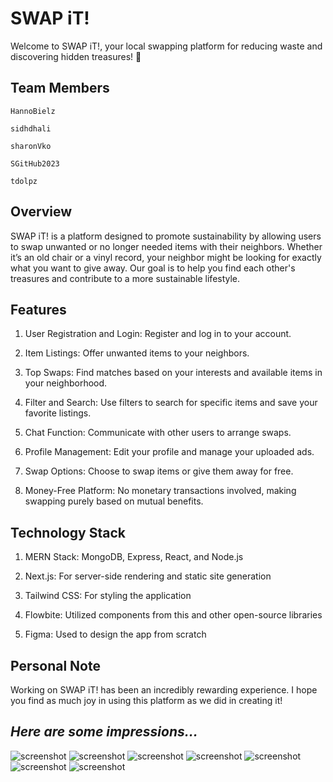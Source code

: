 # SWAP iT!

Welcome to SWAP iT!, your local swapping platform for reducing waste and discovering hidden treasures! 🌿

## Team Members

    HannoBielz

    sidhdhali

    sharonVko

    SGitHub2023

    tdolpz

## Overview

SWAP iT! is a platform designed to promote sustainability by allowing users to swap unwanted or no longer needed items with their neighbors. Whether it’s an old chair or a vinyl record, your neighbor might be looking for exactly what you want to give away. Our goal is to help you find each other's treasures and contribute to a more sustainable lifestyle.

## Features

1.  User Registration and Login: Register and log in to your account.

2.  Item Listings: Offer unwanted items to your neighbors.

3.  Top Swaps: Find matches based on your interests and available items in your neighborhood.

4.  Filter and Search: Use filters to search for specific items and save your favorite listings.

5.  Chat Function: Communicate with other users to arrange swaps.

6.  Profile Management: Edit your profile and manage your uploaded ads.

7.  Swap Options: Choose to swap items or give them away for free.

8.  Money-Free Platform: No monetary transactions involved, making swapping purely based on mutual benefits.

## Technology Stack

1.  MERN Stack: MongoDB, Express, React, and Node.js

2.  Next.js: For server-side rendering and static site generation

3.  Tailwind CSS: For styling the application

4.  Flowbite: Utilized components from this and other open-source libraries

5.  Figma: Used to design the app from scratch

## Personal Note

Working on SWAP iT! has been an incredibly rewarding experience. I hope you find as much joy in using this platform as we did in creating it!

## _Here are some impressions..._

![screenshot](/readMeFiles/ScreenshotLogin.png)
![screenshot](/readMeFiles/ScreenshotAllAdsAlphabetical.png)
![screenshot](/readMeFiles/ScreenshotSingleView.png)
![screenshot](/readMeFiles/ScreenshotChat.png)
![screenshot](/readMeFiles/ScreenshotMyAds.png)
![screenshot](/readMeFiles/ScreenshotCreateAd.png)
![screenshot](/readMeFiles/ScreenshotProfileSettings.png)
